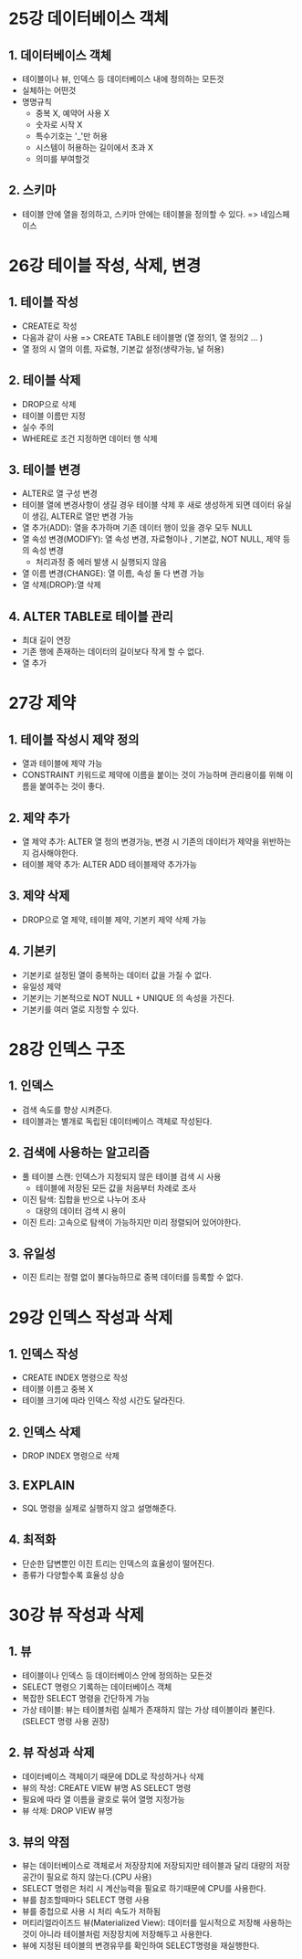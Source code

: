 # 25강 데이터베이스 객체

## 1. 데이터베이스 객체

-   테이블이나 뷰, 인덱스 등 데이터베이스 내에 정의하는 모든것
-   실체하는 어떤것
-   명명규칙
    -   중복 X, 예약어 사용 X
    -   숫자로 시작 X
    -   특수기호는 '\_'만 허용
    -   시스템이 허용하는 길이에서 초과 X
    -   의미를 부여할것

## 2. 스키마

-   테이블 안에 열을 정의하고, 스키마 안에는 테이블을 정의할 수 있다. => 네임스페이스

# 26강 테이블 작성, 삭제, 변경

## 1. 테이블 작성

-   CREATE로 작성
-   다음과 같이 사용 => CREATE TABLE 테이블명 (열 정의1, 열 정의2 ... )
-   열 정의 시 열의 이름, 자료형, 기본값 설정(생략가능, 널 허용)

## 2. 테이블 삭제

-   DROP으로 삭제
-   테이블 이름만 지정
-   실수 주의
-   WHERE로 조건 지정하면 데이터 행 삭제

## 3. 테이블 변경

-   ALTER로 열 구성 변경
-   테이블 열에 변경사항이 생길 경우 테이블 삭제 후 새로 생성하게 되면 데이터 유실이 생김, ALTER로 열만 변경 가능
-   열 추가(ADD): 열을 추가하며 기존 데이터 행이 있을 경우 모두 NULL
-   열 속성 변경(MODIFY): 열 속성 변경, 자료형이나 , 기본값, NOT NULL, 제약 등의 속성 변경
    -   처리과정 중 에러 발생 시 실행되지 않음
-   열 이름 변경(CHANGE): 열 이름, 속성 둘 다 변경 가능
-   열 삭제(DROP):열 삭제

## 4. ALTER TABLE로 테이블 관리

-   최대 길이 연장
-   기존 행에 존재하는 데이터의 길이보다 작게 할 수 없다.
-   열 추가

# 27강 제약

## 1. 테이블 작성시 제약 정의

-   열과 테이블에 제약 가능
-   CONSTRAINT 키워드로 제약에 이름을 붙이는 것이 가능하며 관리용이를 위해 이름을 붙여주는 것이 좋다.

## 2. 제약 추가

-   열 제약 추가: ALTER 열 정의 변경가능, 변경 시 기존의 데이터가 제약을 위반하는지 검사해야한다.
-   테이블 제약 추가: ALTER ADD 테이블제약 추가가능

## 3. 제약 삭제

-   DROP으로 열 제약, 테이블 제약, 기본키 제약 삭제 가능

## 4. 기본키

-   기본키로 설정된 열이 중복하는 데이터 값을 가질 수 없다.
-   유일성 제약
-   기본키는 기본적으로 NOT NULL + UNIQUE 의 속성을 가진다.
-   기본키를 여러 열로 지정할 수 있다.

# 28강 인덱스 구조

## 1. 인덱스

-   검색 속도를 향상 시켜준다.
-   테이블과는 별개로 독립된 데이터베이스 객체로 작성된다.

## 2. 검색에 사용하는 알고리즘

-   풀 테이블 스캔: 인덱스가 지정되지 않은 테이블 검색 시 사용
    -   테이블에 저장된 모든 값을 처음부터 차례로 조사
-   이진 탐색: 집합을 반으로 나누어 조사
    -   대량의 데이터 검색 시 용이
-   이진 트리: 고속으로 탐색이 가능하지만 미리 정렬되어 있어야한다.

## 3. 유일성

-   이진 트리는 정렬 없이 불다능하므로 중복 데이터를 등록할 수 없다.

# 29강 인덱스 작성과 삭제

## 1. 인덱스 작성

-   CREATE INDEX 명령으로 작성
-   테이블 이름고 중복 X
-   테이블 크기에 따라 인덱스 작성 시간도 달라진다.

## 2. 인덱스 삭제

-   DROP INDEX 명령으로 삭제

## 3. EXPLAIN

-   SQL 명령을 실제로 실행하지 않고 설명해준다.

## 4. 최적화

-   단순한 답변뿐인 이진 트리는 인덱스의 효율성이 떨어진다.
-   종류가 다양할수록 효율성 상승

# 30강 뷰 작성과 삭제

## 1. 뷰

-   테이블이나 인덱스 등 데이터베이스 안에 정의하는 모든것
-   SELECT 명령으 기록하는 데이터베이스 객체
-   복잡한 SELECT 명령을 간단하게 가능
-   가상 테이블: 뷰는 테이블처럼 실체가 존재하지 않는 가상 테이블이라 불린다.(SELECT 명령 사용 권장)

## 2. 뷰 작성과 삭제

-   데이터베이스 객체이기 때문에 DDL로 작성하거나 삭제
-   뷰의 작성: CREATE VIEW 뷰명 AS SELECT 명령
-   필요에 따라 열 이름을 괄호로 묶어 열명 지정가능
-   뷰 삭제: DROP VIEW 뷰명

## 3. 뷰의 약점

-   뷰는 데이터베이스로 객체로서 저장장치에 저장되지만 테이블과 달리 대량의 저장공간이 필요로 하지 않는다.(CPU 사용)
-   SELECT 명령은 처리 시 계산능력을 필요로 하기때문에 CPU를 사용한다.
-   뷰를 참조할때마다 SELECT 명령 사용
-   뷰를 중첩으로 사용 시 처리 속도가 저하됨
-   머티리얼라이즈드 뷰(Materialized View): 데이터를 일시적으로 저장해 사용하는것이 아니라 테이블처럼 저장장치에 저장해두고 사용한다.
-   뷰에 지정된 테이블의 변경유무를 확인하여 SELECT명령을 재실행한다.

